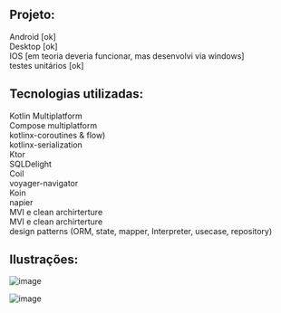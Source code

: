 <h2>Projeto:</h2>
Android [ok]<br>
Desktop [ok]<br>
IOS [em teoria deveria funcionar, mas desenvolvi via windows]<br>
testes unitários [ok]<br>

<h2>Tecnologias utilizadas:</h2>
Kotlin Multiplatform<br>
Compose multiplatform<br>
kotlinx-coroutines & flow)<br>
kotlinx-serialization<br>
Ktor<br>
SQLDelight<br>
Coil<br>
voyager-navigator<br>
Koin<br>
napier<br>
MVI e clean archirterture<br>
MVI e clean archirterture<br>
design patterns (ORM, state, mapper, Interpreter, usecase, repository)

<h2>Ilustrações:</h2>

![image](https://github.com/user-attachments/assets/09cb8071-7c71-41ed-89b9-5966cba32632)

![image](https://github.com/user-attachments/assets/053080ed-f8ef-4988-b5d5-1de8c76d04de)





